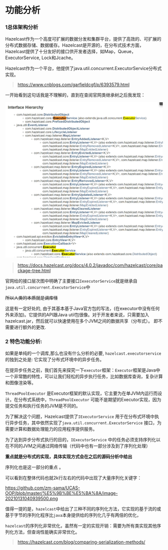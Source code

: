 # 功能分析

### 1总体架构分析

Hazelcast作为一个高度可扩展的数据分发和集群平台，提供了高效的、可扩展的分布式数据存储、数据缓存。Hazelcast是开源的，在分布式技术方面，Hazelcast提供了十分友好的接口供开发者选择，如Map，Queue，ExecutorService, Lock和Jcache。 

Hazelcast作为一个平台，他提供了java.util.concurrent.ExecutorService分布式实现。

> https://www.cnblogs.com/garfieldcgf/p/6393579.html

一开始看到这句话我是不理解的，直到在查阅官网类继承树之后我发现：

![image-20210131035134869](https://github.com/zm-sama/UCAS-OOP/blob/master/%E5%9B%BE%E5%BA%8A/image-20210131035134869.png)

> https://docs.hazelcast.org/docs/4.0.2/javadoc/com/hazelcast/core/package-tree.html

官网给的接口层次图中明确了主要接口`IexecutorService`就是继承自 `java.util.concurrent.ExecutorService`中

~~所以人类的本质就是调库怪~~

这是有一定好处的, 由于其基本基于Java官方包的写法，(在executor中没有任何外来添加)。它提供的API跟Java util包很像。对于开发者来说，只需要加入hazelcast.jar，然后就可以快速使用在多个JVM之间的数据共享（分布式）。 即不需要进行额外的更改.

### 2 特色功能分析:

如果是单纯的一个调库,那么也没有什么分析的必要, `hazelcast.executorservice`的独到之处是: 它实现了分布式环境中的异步任务。

在提异步任务之前，我们首先来探究一下`executor`框架：`Executor`框架是Java中一个非常酷的特性，可以让我们轻松的异步执行任务，比如数据库查询，复杂计算和图像渲染等。

`ThreadPoolExecutor` 是Executor框架的默认实现，它主要为在单JVM内运行而设计。在分布式系统中，`ThreadPoolExecutor` 可能不是期望的Executor实现，因为提交任务和执行任务的JVM是不同的。

为了解决这个问题，Hazelcast提供了`IExecutorService` 用于在分布式环境中执行异步任务，其中依然实现了`java.util.concurrent.ExecutorService` 接口，为需要计算和数据处理能力的应用程序提供服务。

为了达到异步分布式执行的目的，`IExecutorService` 中的任务必须支持序列化以在不同的JVM之间通过网络传输（代码中也有一部分涉及到了序列化处理）

**重点就是分布式的实现，具体实现方式会在之后的源码分析中给出** 

序列化也是这一部分的重点 。

可以看到在整体代码也就2k行左右的代码中出现了大量序列化关键字：

<https://github.com/zm-sama/UCAS-OOP/blob/master/%E5%9B%BE%E5%BA%8A/image-20210131040939500.png>

值得一提的是，`hazelcast`中给出了三种不同的序列化方法，它实现的基于流的或基于字节的序列化程序比`java`本身提供给的序列化几乎有两倍的优化，

`hazelcast`的序列化非常优化，虽然有一定的实现开销：需要为所有类实现其他序列化方法，但查询性能确实非常优化。

> https://hazelcast.com/blog/comparing-serialization-methods/